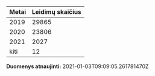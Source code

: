 | Metai | Leidimų skaičius |
|-------| ---------------- |
| 2019 | 29865 |
| 2020 | 23806 |
| 2021 | 2027 |
| kiti | 12 |

**Duomenys atnaujinti:** 2021-01-03T09:09:05.261781470Z